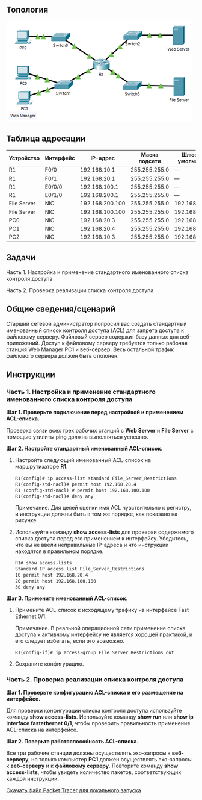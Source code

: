 ## Топология

![](./assets/topology.png)

## Таблица адресации

| Устройство  | Интерфейс | IP-адрес        | Маска подсети | Шлюз по умолчанию |
|-------------|-----------|-----------------|---------------|-------------------|
| R1          | F0/0      | 192.168.10.1    | 255.255.255.0 | —                 |
| R1          | F0/1      | 192.168.20.1    | 255.255.255.0 | —                 |
| R1          | E0/0/0    | 192.168.100.1   | 255.255.255.0 | —                 |
| R1          | E0/1/0    | 192.168.200.1   | 255.255.255.0 | —                 |
| File Server | NIC       | 192.168.200.100 | 255.255.255.0 | 192.168.200.1     |
| File Server | NIC       | 192.168.100.100 | 255.255.255.0 | 192.168.100.1     |
| PC0         | NIC       | 192.168.20.3    | 255.255.255.0 | 192.168.20.1      |
| PC1         | NIC       | 192.168.20.4    | 255.255.255.0 | 192.168.20.1      |
| PC2         | NIC       | 192.168.10.3    | 255.255.255.0 | 192.168.10.1      |

## Задачи

Часть 1. Настройка и применение стандартного именованного списка контроля доступа

Часть 2. Проверка реализации списка контроля доступа

## Общие сведения/сценарий

Старший сетевой администратор попросил вас создать стандартный именованный список контроля доступа (ACL) для запрета доступа к файловому серверу. Файловый сервер содержит базу данных для веб-приложений. Доступ к файловому серверу требуется только рабочая станция Web Manager PC1 и веб-сервер. Весь остальной трафик файлового сервера должен быть отклонен.

## Инструкции

### Часть 1. Настройка и применение стандартного именованного списка контроля доступа

**Шаг 1. Проверьте подключение перед настройкой и применением ACL-списка.**

Проверка связи всех трех рабочих станций c **Web Server** и **File Server** с помощью утилиты ping должна выполняться успешно.

**Шаг 2. Настройте стандартный именованный ACL-список.**

1.  Настройте следующий именованный ACL-список на маршрутизаторе **R1**.

    ```
    R1(config)# ip access-list standard File_Server_Restrictions
    R1(config-std-nacl)# permit host 192.168.20.4
    R1 (config-std-nacl) # permit host 192.168.100.100
    R1(config-std-nacl)# deny any
    ```

    Примечание. Для целей оценки имя ACL чувствительно к регистру, и инструкции должны быть в том же порядке, как показано на рисунке.

2.  Используйте команду **show access-lists** для проверки содержимого списка доступа перед его применением к интерфейсу. Убедитесь, что вы не ввели неправильные IP-адреса и что инструкции находятся в правильном порядке.

    ```
    R1# show access-lists
    Standard IP access list File_Server_Restrictions
    10 permit host 192.168.20.4
    20 permit host 192.168.100.100
    30 deny any
    ```

**Шаг 3. Примените именованный ACL-список.**

1.  Примените ACL-список к исходящему трафику на интерфейсе Fast Ethernet 0/1.

    Примечание. В реальной операционной сети применение списка доступа к активному интерфейсу не является хорошей практикой, и его следует избегать, если это возможно.

    ```
    R1(config-if)# ip access-group File_Server_Restrictions out
    ```

2.  Сохраните конфигурацию.

### Часть 2. Проверка реализации списка контроля доступа

**Шаг 1. Проверьте конфигурацию ACL-списка и его размещение на интерфейсе.**

Для проверки конфигурации списка контроля доступа используйте команду **show access-lists**. Используйте команду **show run** или **show ip interface fastethernet 0/1**, чтобы проверить правильность применения ACL-списка на интерфейсе.

**Шаг 2. Поверьте работоспособность ACL-списка.**

Все три рабочие станции должны осуществлять эхо-запросы к **веб-серверу**, но только компьютер **PC1** должен осуществлять эхо-запросы к **веб-серверу** и к **файловому серверу**. Повторите команду **show access-lists**, чтобы увидеть количество пакетов, соответствующих каждой инструкции.

[Скачать файл Packet Tracer для локального запуска](./assets/5.1.9-packet-tracer---configure-named-standard-ipv4-acls_ru-RU.pka)
